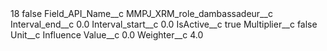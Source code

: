 <?xml version="1.0" encoding="UTF-8"?>
<CustomMetadata xmlns="http://soap.sforce.com/2006/04/metadata" xmlns:xsi="http://www.w3.org/2001/XMLSchema-instance" xmlns:xsd="http://www.w3.org/2001/XMLSchema">
    <label>18</label>
    <protected>false</protected>
    <values>
        <field>Field_API_Name__c</field>
        <value xsi:type="xsd:string">MMPJ_XRM_role_dambassadeur__c</value>
    </values>
    <values>
        <field>Interval_end__c</field>
        <value xsi:type="xsd:double">0.0</value>
    </values>
    <values>
        <field>Interval_start__c</field>
        <value xsi:type="xsd:double">0.0</value>
    </values>
    <values>
        <field>IsActive__c</field>
        <value xsi:type="xsd:boolean">true</value>
    </values>
    <values>
        <field>Multiplier__c</field>
        <value xsi:type="xsd:boolean">false</value>
    </values>
    <values>
        <field>Unit__c</field>
        <value xsi:type="xsd:string">Influence</value>
    </values>
    <values>
        <field>Value__c</field>
        <value xsi:type="xsd:double">0.0</value>
    </values>
    <values>
        <field>Weighter__c</field>
        <value xsi:type="xsd:double">4.0</value>
    </values>
</CustomMetadata>
